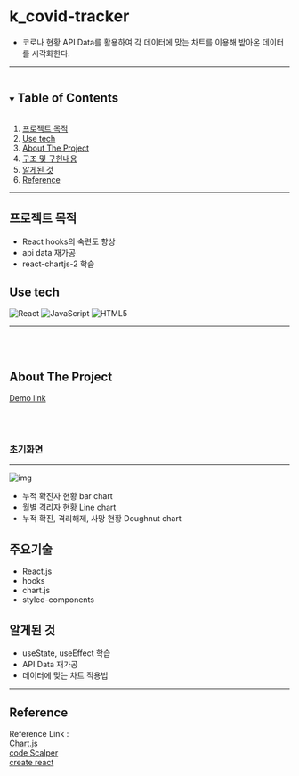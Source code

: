 
# k_covid-tracker

-   코로나 현황 API Data를 활용하여 각 데이터에 맞는 차트를 이용해 받아온 데이터를 시각화한다.

---

<!-- TABLE OF CONTENTS -->
<details open="open">
  <summary><h2 style="display: inline-block">Table of Contents</h2></summary>
  <ol>
    <li><a href="#reason">프로젝트 목적</a></li>
    <li><a href="#use-tech">Use tech</a></li>
    <li>
      <a href="#about-the-project">About The Project</a>
    </li>
    <li><a href="#structure">구조 및 구현내용</a></li>
    <li><a href="#new">알게된 것</a></li>
    <li><a href="#reference">Reference</a></li>
  </ol>
</details>

---

<div id="reason"/>

## 프로젝트 목적

-   React hooks의 숙련도 향상
-   api data 재가공 
-   react-chartjs-2 학습

<!--USE TECH-->

## Use tech

<span id="use-tech">
 
 <img src="https://img.shields.io/badge/React-61DAFB?style=for-the-badge&logo=React&logoColor=black" alt="React"/> <img src="https://img.shields.io/badge/JavaScript-F7DF1E?style=for-the-badge&logo=JavaScript&logoColor=black" alt="JavaScript"/> 
 <img src="https://img.shields.io/badge/HTML5-E34c26?style=for-the-badge&logo=HTML5&logoColor=white" alt="HTML5"/> 

</span>

---

<br/>
<br/>

## About The Project

[Demo link](https://k-data-visualization.netlify.app/)

<br/>
<br/>

### 초기화면

---
<img width="%" alt="img" src="https://user-images.githubusercontent.com/68359858/113527892-eec1b680-95f9-11eb-9df6-60a6048a7e77.png">



-   누적 확진자 현황 bar chart 
-   월별 격리자 현황 Line chart
-   누적 확진, 격리해제, 사망 현황 Doughnut chart


## 주요기술

- React.js
- hooks
- chart.js
- styled-components


## 알게된 것

-   useState, useEffect 학습 
-   API Data 재가공 
-   데이터에 맞는 차트 적용법 

---

## Reference

Reference Link : </br>
[Chart.js](https://www.chartjs.org/) </br>
[code Scalper](https://www.youtube.com/watch?v=DtLhiMxgsm0&t=20s) </br>
[create react](https://create-react-app.dev)</br>
